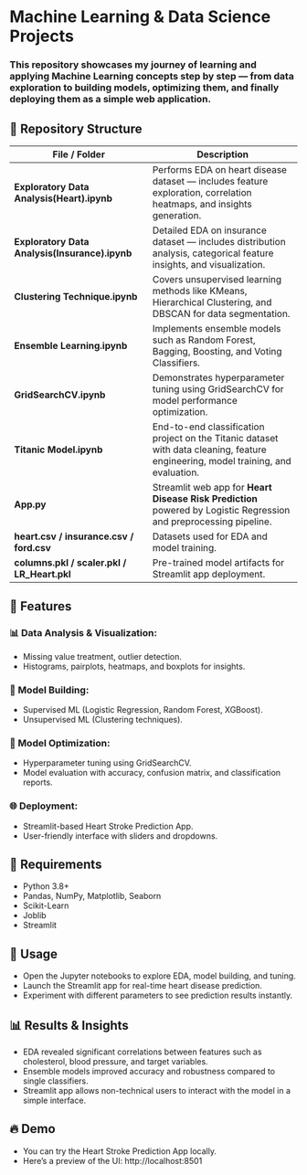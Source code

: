 # Machine Learning & Data Science Projects
### This repository showcases my journey of learning and applying Machine Learning concepts step by step — from data exploration to building models, optimizing them, and finally deploying them as a simple web application.

## 📂 Repository Structure
| File / Folder                                  | Description                                                                                                                       |
| ---------------------------------------------- | --------------------------------------------------------------------------------------------------------------------------------- |
| **Exploratory Data Analysis(Heart).ipynb**     | Performs EDA on heart disease dataset — includes feature exploration, correlation heatmaps, and insights generation.              |
| **Exploratory Data Analysis(Insurance).ipynb** | Detailed EDA on insurance dataset — includes distribution analysis, categorical feature insights, and visualization.              |
| **Clustering Technique.ipynb**                 | Covers unsupervised learning methods like KMeans, Hierarchical Clustering, and DBSCAN for data segmentation.                      |
| **Ensemble Learning.ipynb**                    | Implements ensemble models such as Random Forest, Bagging, Boosting, and Voting Classifiers.                                      |
| **GridSearchCV.ipynb**                         | Demonstrates hyperparameter tuning using GridSearchCV for model performance optimization.                                         |
| **Titanic Model.ipynb**                        | End-to-end classification project on the Titanic dataset with data cleaning, feature engineering, model training, and evaluation. |
| **App.py**                                     | Streamlit web app for **Heart Disease Risk Prediction** powered by Logistic Regression and preprocessing pipeline.                |
| **heart.csv / insurance.csv / ford.csv**       | Datasets used for EDA and model training.                                                                                         |
| **columns.pkl / scaler.pkl / LR\_Heart.pkl**   | Pre-trained model artifacts for Streamlit app deployment.                                                                         |

## 🚀 Features
### 📊 Data Analysis & Visualization:
- Missing value treatment, outlier detection.
- Histograms, pairplots, heatmaps, and boxplots for insights.

### 🤖 Model Building:
- Supervised ML (Logistic Regression, Random Forest, XGBoost).
- Unsupervised ML (Clustering techniques).

### 🔧 Model Optimization:
- Hyperparameter tuning using GridSearchCV.
- Model evaluation with accuracy, confusion matrix, and classification reports.

### 🌐 Deployment:
- Streamlit-based Heart Stroke Prediction App.
- User-friendly interface with sliders and dropdowns.

## 📌 Requirements
- Python 3.8+
- Pandas, NumPy, Matplotlib, Seaborn
- Scikit-Learn
- Joblib
- Streamlit

## 🏃 Usage
- Open the Jupyter notebooks to explore EDA, model building, and tuning.
- Launch the Streamlit app for real-time heart disease prediction.
- Experiment with different parameters to see prediction results instantly.

## 📊 Results & Insights
- EDA revealed significant correlations between features such as cholesterol, blood pressure, and target variables.
- Ensemble models improved accuracy and robustness compared to single classifiers.
- Streamlit app allows non-technical users to interact with the model in a simple interface.

## 🔥 Demo
- You can try the Heart Stroke Prediction App locally.
- Here’s a preview of the UI: http://localhost:8501
